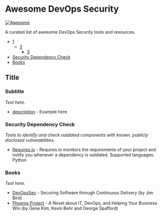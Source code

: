 # Awesome DevOps Security

[![Awesome](https://cdn.rawgit.com/sindresorhus/awesome/d7305f38d29fed78fa85652e3a63e154dd8e8829/media/badge.svg)](https://github.com/sindresorhus/awesome)

A curated list of awesome DevOps Security tools and resources.

- [1](#1)
    - [2](#2)
        - [3](#3)
- [Security Dependency Check](#security-dependency-check)
- [Books](#books)

## Title

### Subtitle

*Text here.*

* [description](https://www.example.com) - Example here

### Security Dependency Check

*Tools to identify and check outdated components with known, publicly disclosed vulnerabilities.*

* [Requires.io](https://requires.io/) - Requires.io monitors the requirements of your project and notify you whenever a dependency is outdated. Supported languages: Python

### Books

*Text here.*

* [DevOpsSec](https://www.oreilly.com/webops-perf/free/files/devopssec.pdf) - Securing Software through Continuous Delivery (by Jim Bird)
* [Phoenix Project](https://www.amazon.com/Phoenix-Project-DevOps-Helping-Business/dp/0988262592) - A Novel about IT, DevOps, and Helping Your Business Win (by Gene Kim, Kevin Behr and George Spafford)

